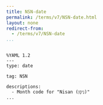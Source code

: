 ```yaml
---
title: NSN-date
permalink: /terms/v7/NSN-date.html
layout: none
redirect-from:
  - /terms/v7/NSN-date
...
```


```

%YAML 1.2
---
type: date

tag: NSN

descriptions:
  - Month code for "Nisan (נִיסָן)"
...

```